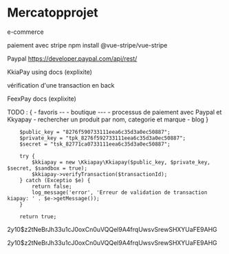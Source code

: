 # Mercatopprojet
e-commerce

paiement avec stripe
npm install @vue-stripe/vue-stripe

Paypal
https://developer.paypal.com/api/rest/

KkiaPay using docs (explixite)

vérification d'une transaction en back

FeexPay docs (explixite)

TODO : {
    - favoris --
    - boutique ---
    - processus de paiement avec Paypal et Kkyapay
    - rechercher un produit par nom, categorie et marque
    - blog
}


        $public_key = "8276f590733111eea6c35d3a0ec50887";
        $private_key = "tpk_8276f592733111eea6c35d3a0ec50887";
        $secret = "tsk_82771ca0733111eea6c35d3a0ec50887";

        try {
            $kkiapay = new \Kkiapay\Kkiapay($public_key, $private_key, $secret, $sandbox = true);
            $kkiapay->verifyTransaction($transactionId);
        } catch (Exceptio $e) {
            return false; 
            log_message('error', 'Erreur de validation de transaction kiapay: ' . $e->getMessage());
        }

        return true;


$2y$10$z2tNeBrJh33u1cJ0oxCn0uVQQel9A4frqUwsvSrewSHXYUaFE9AHG

$2y$10$z2tNeBrJh33u1cJ0oxCn0uVQQel9A4frqUwsvSrewSHXYUaFE9AHG